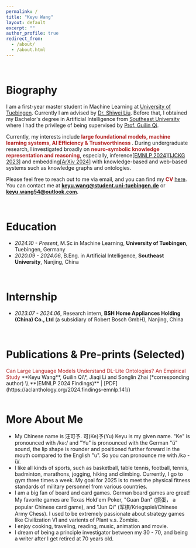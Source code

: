 ```yaml
---
permalink: /
title: "Keyu Wang"
layout: default
excerpt: ""
author_profile: true
redirect_from: 
  - /about/
  - /about.html
---
```


<span class='anchor' id='about-me'></span>

<br>

# Biography

I am a first-year master student in Machine Learning at [University of Tuebingen]([[https://uni-tuebingen.de/en/]]). Currently I am advised by [Dr. Shiwei Liu](https://shiweiliuiiiiiii.github.io). Before that, I obtained my Bachelor's degree in Artificial Intelligence from [Southeast University](https://www.seu.edu.cn/) where I had the privilege of being supervised by [Prof. Guilin Qi](https://scholar.google.com/citations?user=1gw3LJQAAAAJ&hl=zh-CN). 

Currently, my interests include <font color='FireBrick'><strong> large foundational models,  machine learning systems, AI Efficiency & Trustworthiness </strong></font>. During undergraduate research, I investigated broadly on  <font color='FireBrick'><strong>neuro-symbolic knowledge representation and reasoning</strong></font>, especially, inference[[EMNLP 2024]](https://aclanthology.org/2024.findings-emnlp.141/)[[IJCKG 2023]](https://arxiv.org/abs/2304.01664) and embedding[[ArXiv 2024]](https://arxiv.org/abs/2402.01677) with knowledge-based and web-based systems such as knowledge graphs and ontologies.

Please feel free to reach out to me via email, and you can find my <font color='FireBrick'><strong>CV</strong></font> [here](https://raw.githubusercontent.com/keyu-wang-2002/keyu-wang-2002.github.io/master/docs/CV.pdf). You can contact me at​ ​**keyu.wang@student.uni-tuebingen.de** or **keyu.wang54@outlook.com**.

<br>



# Education

- *2024.10 - Present*, M.Sc in Machine Learning, **University of Tuebingen**, Tuebingen, Germany
- *2020.09 - 2024.06*, B.Eng. in Artificial Intelligence, **Southeast University**, Nanjing, China

<br>


# Internship
- *2023.07 - 2024.06*, Research intern, **BSH Home Appliances Holding (China) Co., Ltd** (a subsidiary of Robert Bosch GmbH), Nanjing, China


<br>

# Publications & Pre-prints (Selected)

<div class='paper-box-text' markdown="1">
<font color='FireBrick'> Can Large Language Models Understand DL-Lite Ontologies? An Empirical Study </font>
**Keyu Wang**, Guilin Qi\*, Jiaqi Li and Songlin Zhai (*corresponding author) \\
**(EMNLP 2024 Findings)** | [PDF](https://aclanthology.org/2024.findings-emnlp.141/)
</div>

<br>

# More About Me
- My Chinese name is 汪可予. 可(Ke)予(Yu) Keyu is my given name. "Ke" is pronounced with /kə:/ and "Yu" is pronounced with the German "ü" sound, the lip shape is rounder and positioned further forward in the mouth compared to the English "u". So you can pronounce me with /kə - ü/. 
- I like all kinds of sports, such as  basketball, table tennis, football, tennis, badminton, marathons, jogging, hiking and climbing.  Currently, I go to gym three times a week. My goal for 2025 is to meet the physical fitness standards of military personnel from various countries.
- I am a big fan of board and card games. German board games are great! My favorite games are Texas Hold'em Poker, "Guan Dan" (掼蛋， a popular Chinese card game), and "Jun Qi" (军棋/Kriegspiel/Chinese Army Chess). I used to be extremely passionate about strategy games like Civilization VI and varients of Plant v.s. Zombie.
- I enjoy cooking, traveling, reading, music, animation and movie.
- I dream of being a principle investigator between my 30 - 70, and being a writer after I get retired at 70 years old.


<div style="height: 75px;"></div>
